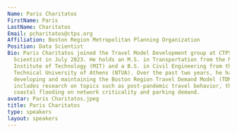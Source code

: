 ```yaml
---
Name: Paris Charitatos
FirstName: Paris
LastName: Charitatos
Email: pcharitatos@ctps.org
Affiliation: Boston Region Metropolitan Planning Organization
Position: Data Scientist
Bio: Paris Charitatos joined the Travel Model Development group at CTPS as a Data
  Scientist in July 2023. He holds an M.S. in Transportation from the Massachusetts
  Institute of Technology (MIT) and a B.S. in Civil Engineering from the National
  Technical University of Athens (NTUA). Over the past two years, he has focused on
  developing and maintaining the Boston Region Travel Demand Model (TDM23). His work
  includes research on topics such as post-pandemic travel behavior, the impact of
  coastal flooding on network criticality and parking demand.
avatar: Paris Charitatos.jpeg
title: Paris Charitatos
type: speakers
layout: speakers
---
```

